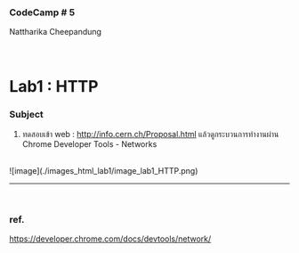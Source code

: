 ### CodeCamp # 5 <br>
Nattharika Cheepandung <br>
<br>
<br>

# Lab1 : HTTP

### Subject
1. ทดสอบเข้า web : http://info.cern.ch/Proposal.html
แล้วดูกระบวนการทำงานผ่าน Chrome Developer Tools - Networks
<br>
![image](./images_html_lab1/image_lab1_HTTP.png)

<hr>
<br>

### ref.
https://developer.chrome.com/docs/devtools/network/


